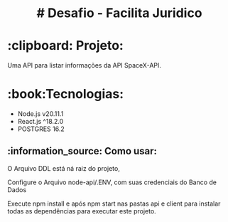 


<h1 align="center">
   # Desafio - Facilita Juridico
</h1>
<h1>
  :clipboard: Projeto:
</h1>
<p>Uma API para listar informações da API SpaceX-API.</p>
<h1>:book:Tecnologias:</h1>
<ul>
<li> Node.js v20.11.1 </li>
<li> React.js ^18.2.0 </li>
<li> POSTGRES 16.2</li>

</ul>
<h2>:information_source: Como usar: </h2>
<p> O Arquivo DDL está ná raiz do projeto, </p>
<p> Configure o Arquivo node-api/.ENV, com suas credenciais do Banco de Dados </p>
<p> Execute npm install e após npm start nas pastas api e client para instalar todas as dependências para executar este projeto. </p>

